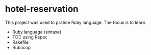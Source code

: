 # hotel-reservation
This project was used to pratice Ruby language. 
The focus is to learn:
  * Ruby language (sintaxe)
  * TDD using Rspec
  * Rakefile
  * Rubocop
 

